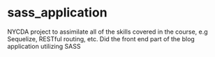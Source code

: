 # sass_application
NYCDA project to assimilate all of the skills covered in the course, e.g Sequelize, RESTful routing, etc.
Did the front end part of the blog application utilizing SASS


						

